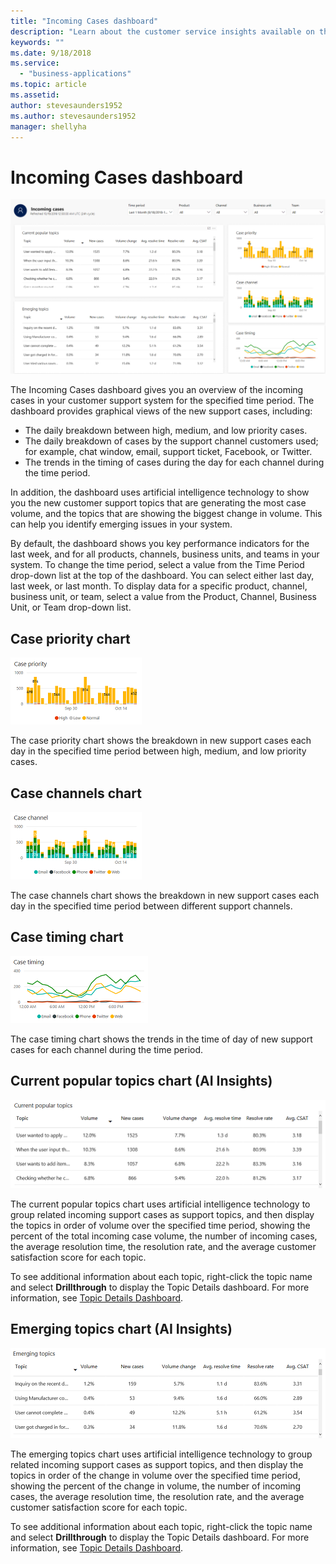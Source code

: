 ```yaml
---
title: "Incoming Cases dashboard"
description: "Learn about the customer service insights available on the Incoming Cases dashboard."
keywords: ""
ms.date: 9/18/2018
ms.service:
  - "business-applications"
ms.topic: article
ms.assetid: 
author: stevesaunders1952
ms.author: stevesaunders1952
manager: shellyha
---
```


# Incoming Cases dashboard​

![KPI Summary dashboard](media/ai-csi-incoming-cases-dash.png)

The Incoming Cases dashboard gives you an overview of the incoming cases in your customer support system for the specified time period. The dashboard provides graphical views of the new support cases, including:

* The daily breakdown between high, medium, and low priority cases.
* The daily breakdown of cases by the support channel customers used; for example, chat window, email, support ticket, Facebook, or Twitter.
* The trends in the timing of cases during the day for each channel during the time period.

In addition, the dashboard uses artificial intelligence technology to show you the new customer support topics that are generating the most case volume, and the topics that are showing the biggest change in volume. This can help you identify emerging issues in your system.

By default, the dashboard shows you key performance indicators for the last week, and for all products, channels, business units, and teams in your system. To change the time period, select a value from the Time Period drop-down list at the top of the dashboard. You can select either last day, last week, or last month. To display data for a specific product, channel, business unit, or team, select a value from the Product, Channel, Business Unit, or Team drop-down list.

## Case priority chart

![Case priority chart](media/ai-csi-case-priority-incoming.png)

The case priority chart shows the breakdown in new support cases each day in the specified time period between high, medium, and low priority cases.

## Case channels chart

![Case channels chart](media/ai-csi-case-channels-incoming.png)

The case channels chart shows the breakdown in new support cases each day in the specified time period between different support channels.

## Case timing chart

![Case timing chart](media/ai-csi-case-timing.png)

The case timing chart shows the trends in the time of day of new support cases for each channel during the time period.

## Current popular topics chart (AI Insights)

![Current popular topics chart](media/ai-csi-current-popular-topics.png)

The current popular topics chart uses artificial intelligence technology to group related incoming support cases as support topics, and then display the topics in order of volume over the specified time period, showing the percent of the total incoming case volume, the number of incoming cases, the average resolution time, the resolution rate, and the average customer satisfaction score for each topic.

To see additional information about each topic, right-click the topic name and select **Drillthrough** to display the Topic Details dashboard. For more information, see [Topic Details Dashboard](ai-csi-topic-details.md).

## Emerging topics chart (AI Insights)

![Emerging topics chart](media/ai-csi-emerging-topics.png)

The emerging topics chart uses artificial intelligence technology to group related incoming support cases as support topics, and then display the topics in order of the change in volume over the specified time period, showing the percent of the change in volume, the number of incoming cases, the average resolution time, the resolution rate, and the average customer satisfaction score for each topic.

To see additional information about each topic, right-click the topic name and select **Drillthrough** to display the Topic Details dashboard. For more information, see [Topic Details Dashboard](ai-csi-topic-details.md).